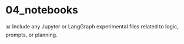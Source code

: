 # 04_notebooks

📊 Include any Jupyter or LangGraph experimental files related to logic, prompts, or planning.
